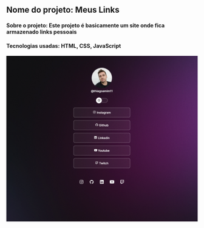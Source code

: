 <h2>Nome do projeto: Meus Links</h2>


<h4>Sobre o projeto: Este projeto é basicamente um site onde fica armazenado links pessoais</h4>

<h4>Tecnologias usadas: HTML, CSS, JavaScript</h4>

<img src=".github/Screenshot_1.png">


